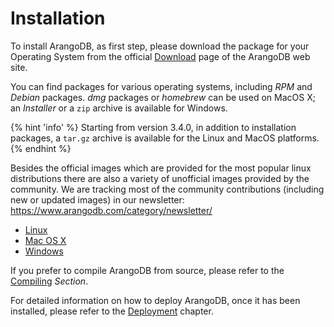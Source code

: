 Installation
============

To install ArangoDB, as first step, please download the package for your Operating
System from the official [Download](https://www.arangodb.com/download) page of the
ArangoDB web site.

You can find packages for various operating systems, including _RPM_ and _Debian_
packages. _dmg_ packages or _homebrew_ can be used on MacOS X; an _Installer_ or a
`zip` archive is available for Windows.

{% hint 'info' %}
Starting from version 3.4.0, in addition to installation packages, a `tar.gz` archive
is available for the Linux and MacOS platforms.
{% endhint %}

Besides the official images which are provided for the most popular linux distributions
there are also a variety of unofficial images provided by the community. We are
tracking most of the community contributions (including new or updated images) in
our newsletter: https://www.arangodb.com/category/newsletter/

- [Linux](Linux.md)
- [Mac OS X](MacOSX.md)
- [Windows](Windows.md)

If you prefer to compile ArangoDB from source, please refer to the [Compiling](Compiling.md)
_Section_.

For detailed information on how to deploy ArangoDB, once it has been installed,
please refer to the [Deployment](../Deployment/README.md) chapter.
